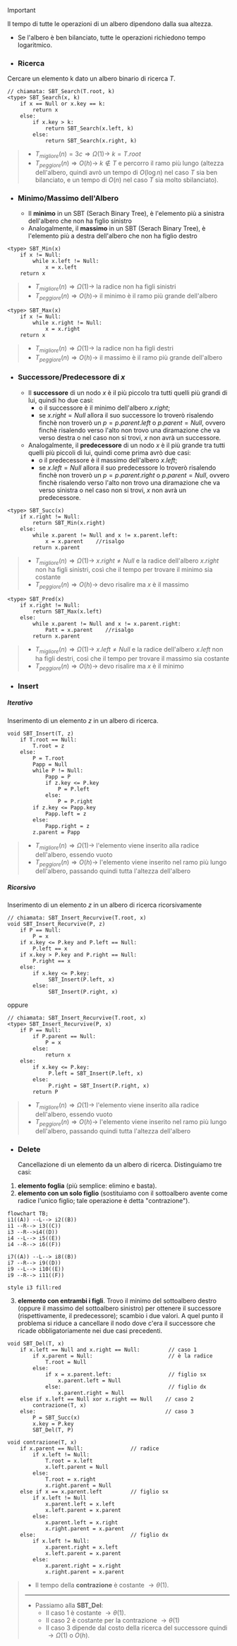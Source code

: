 >[!Important] 
>Il tempo di tutte le operazioni di un albero dipendono dalla sua altezza.
>- Se l'albero è ben bilanciato, tutte le operazioni richiedono tempo logaritmico.

- ### Ricerca
Cercare un elemento k dato un albero binario di ricerca $T$.
``` Pseudocodice TI:"SBT_Search" "FOLD"
// chiamata: SBT_Search(T.root, k)
<type> SBT_Search(x, k)
	if x == Null or x.key == k:
		return x
	else:
		if x.key > k:
			return SBT_Search(x.left, k)
		else:
			return SBT_Search(x.right, k)
```

>- $T_{migliore}(n) = 3c \Rightarrow Ω(1) \rightarrow$ $k=T.root$
>- $T_{peggiore}(n) \Rightarrow O(h) \rightarrow$ $k\notin T$ e percorro il ramo più lungo (altezza dell'albero, quindi avrò un tempo di $O(\log n)$ nel caso $T$ sia ben bilanciato, e un tempo di $O(n)$ nel caso $T$ sia molto sbilanciato).

- ### Minimo/Massimo dell'Albero
	- Il **minimo** in un SBT (Serach Binary Tree), è l'elemento più a sinistra dell'albero che non ha figlio sinistro
	- Analogalmente, il **massimo** in un SBT (Serach Binary Tree), è l'elemento più a destra dell'albero che non ha figlio destro

``` Pseudocodice TI:"SBT_Min" "FOLD"
<type> SBT_Min(x)
	if x != Null:
		while x.left != Null:
			x = x.left
	return x
```

>- $T_{migliore}(n) \Rightarrow Ω(1) \rightarrow$ la radice non ha figli sinistri
>- $T_{peggiore}(n) \Rightarrow O(h) \rightarrow$ il minimo è il ramo più grande dell'albero

``` Pseudocodice TI:"SBT_Max" "FOLD"
<type> SBT_Max(x)
	if x != Null:
		while x.right != Null:
			x = x.right
	return x
```

>- $T_{migliore}(n) \Rightarrow Ω(1) \rightarrow$ la radice non ha figli destri
>- $T_{peggiore}(n) \Rightarrow O(h) \rightarrow$ il massimo è il ramo più grande dell'albero

- ### Successore/Predecessore di $x$
	- Il **successore** di un nodo $x$ è il più piccolo tra tutti quelli più grandi di lui, quindi ho due casi:
		- o il successore è il minimo dell'albero $x.right$;
		- se $x.right = Null$ allora il suo successore lo troverò risalendo finchè non troverò un $p=p.parent.left$ o $p.parent=Null$, ovvero finchè risalendo verso l'alto non trovo una diramazione che va verso destra o nel caso non si trovi, $x$ non avrà un successore.
	- Analogalmente, il **predecessore** di un nodo $x$ è il più grande tra tutti quelli più piccoli di lui, quindi come prima avrò due casi:
		- o il predecessore è il massimo dell'albero $x.left$;
		- se $x.left = Null$ allora il suo predecessore lo troverò risalendo finchè non troverò un $p=p.parent.right$ o $p.parent=Null$, ovvero finchè risalendo verso l'alto non trovo una diramazione che va verso sinistra o nel caso non si trovi, $x$ non avrà un predecessore.
	

``` Pseudocodice TI:"SBT_Succ" "FOLD"
<type> SBT_Succ(x)
	if x.right != Null:
		return SBT_Min(x.right)
	else:
		while x.parent != Null and x != x.parent.left:
			x = x.parent    //risalgo
		return x.parent
```

>- $T_{migliore}(n) \Rightarrow Ω(1) \rightarrow$ $x.right\not=Null$ e la radice dell'albero $x.right$ non ha figli sinistri, così che il tempo per trovare il minimo sia costante
>- $T_{peggiore}(n) \Rightarrow O(h) \rightarrow$ devo risalire ma $x$ è il massimo

``` Pseudocodice TI:"SBT_Pred" "FOLD"
<type> SBT_Pred(x)
	if x.right != Null:
		return SBT_Max(x.left)
	else:
		while x.parent != Null and x != x.parent.right:
			Patt = x.parent    //risalgo
		return x.parent
```

>- $T_{migliore}(n) \Rightarrow Ω(1) \rightarrow$ $x.left \not= Null$ e la radice dell'albero $x.left$ non ha figli destri, così che il tempo per trovare il massimo sia costante
>- $T_{peggiore}(n) \Rightarrow O(h) \rightarrow$ devo risalire ma $x$ è il minimo

- ### Insert
##### Iterativo
Inserimento di un elemento $z$ in un albero di ricerca.
``` Pseudocodice TI:"SBT_Insert" "FOLD"
void SBT_Insert(T, z)
	if T.root == Null:
		T.root = z
	else:
		P = T.root
		Papp = Null
		while P != Null:
			Papp = P
			if z.key <= P.key
				P = P.left
			else:
				P = P.right
		if z.key <= Papp.key
			Papp.left = z
		else:
			Papp.right = z
		z.parent = Papp
```

>- $T_{migliore}(n) \Rightarrow Ω(1) \rightarrow$ l'elemento viene inserito alla radice dell'albero, essendo vuoto
>- $T_{peggiore}(n) \Rightarrow O(h) \rightarrow$ l'elemento viene inserito nel ramo più lungo dell'albero, passando quindi tutta l'altezza dell'albero

##### Ricorsivo
Inserimento di un elemento $z$ in un albero di ricerca ricorsivamente

``` Pseudocodice TI:"SBT_Insert_Recurvive" "FOLD"
// chiamata: SBT_Insert_Recurvive(T.root, x)
void SBT_Insert_Recurvive(P, z)
	if P == Null:
		P = x
	if x.key <= P.key and P.left == Null:
		P.left == x
	if x.key > P.key and P.right == Null:	
		P.right == x
	else:
		if x.key <= P.key:
			 SBT_Insert(P.left, x)
		else:
			 SBT_Insert(P.right, x)
```
oppure
``` Pseudocodice TI:"SBT_Insert_Recurvive" "FOLD"
// chiamata: SBT_Insert_Recurvive(T.root, x)
<type> SBT_Insert_Recurvive(P, x)
	if P == Null:
		if P.parent == Null:
			P = x
		else:
			return x
	else:
		if x.key <= P.key:
			 P.left = SBT_Insert(P.left, x)
		else:
			 P.right = SBT_Insert(P.right, x)
		return P
```

>- $T_{migliore}(n) \Rightarrow Ω(1) \rightarrow$ l'elemento viene inserito alla radice dell'albero, essendo vuoto
>- $T_{peggiore}(n) \Rightarrow O(h) \rightarrow$ l'elemento viene inserito nel ramo più lungo dell'albero, passando quindi tutta l'altezza dell'albero

- ### Delete
	Cancellazione di un elemento da un albero di ricerca. 
	Distinguiamo tre casi:
1. **elemento foglia** (più semplice: elimino e basta).
2. **elemento con un solo figlio** (sostituiamo con il sottoalbero avente come radice l'unico figlio; tale operazione è detta "contrazione"). 

```mermaid
flowchart TB; 
i1((A)) --L--> i2((B))
i1 --R--> i3((C))
i3 --R-->i4((D))
i4 --L--> i5((E))
i4 --R--> i6((F))

i7((A)) --L--> i8((B))
i7 --R--> i9((D))
i9 --L--> i10((E))
i9 --R--> i11((F))

style i3 fill:red
```

3. **elemento con entrambi i figli**. Trovo il minimo del sottoalbero destro (oppure il massimo del sottoalbero sinistro) per ottenere il successore (rispettivamente, il predecessore); scambio i due valori. A quel punto il problema si riduce a cancellare il nodo dove c'era il successore che ricade obbligatoriamente nei due casi precedenti.

``` Pseudocodice TI:"SBT_Del" "FOLD"
void SBT_Del(T, x)
	if x.left == Null and x.right == Null:         // caso 1
		if x.parent = Null:                        // è la radice
			T.root = Null
		else:
			if x = x.parent.left:                  // figlio sx
				x.parent.left = Null
			else:                                  // figlio dx
				x.parent.right = Null
	else if x.left == Null xor x.right == Null    // caso 2
		contrazione(T, x)
	else:                                         // caso 3
		P = SBT_Succ(x)
		x.key = P.key
		SBT_Del(T, P)
```

``` Pseudocodice TI:"contrazione" "FOLD"
void contrazione(T, x)
	if x.parent == Null:               // radice
		if x.left != Null:
			T.root = x.left
			x.left.parent = Null
		else:
			T.root = x.right
			x.right.parent = Null
	else if x == x.parent.left         // figlio sx
		if x.left != Null
			x.parent.left = x.left
			x.left.parent = x.parent
		else:
			x.parent.left = x.right
			x.right.parent = x.parent
	else:                              // figlio dx
		if x.left != Null:
			x.parent.right = x.left
			x.left.parent = x.parent
		else:
			x.parent.right = x.right
			x.right.parent = x.parent
```

>- Il tempo della **contrazione** è costante $\rightarrow θ(1)$.
>***
>- Passiamo alla **SBT_Del**:
>	- Il caso 1 è costante $\rightarrow θ(1)$.
>	- Il caso 2 è costante per la contrazione $\rightarrow θ(1)$
>	- Il caso 3 dipende dal costo della ricerca del successore quindi $\rightarrow Ω(1)$ o $O(h)$.
